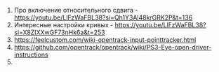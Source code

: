 1. Про включение относительного сдвига - https://youtu.be/LlFzWaFBL38?si=Qh1Y3Al48krGRK2P&t=136
2. Интересные настройки кривых - https://youtu.be/LlFzWaFBL38?si=X8ZIXXwGF73nHk6a&t=253
3. https://feelcustom.com/wiki-opentrack-input-pointtracker.html
4. https://github.com/opentrack/opentrack/wiki/PS3-Eye-open-driver-instructions
5. 
